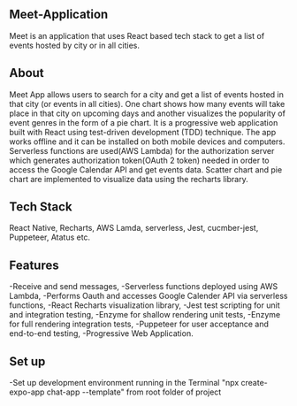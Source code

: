## Meet-Application
Meet is an application that uses React based tech stack to get a list of events hosted by city or in all cities.

## About

Meet App allows users to search for a city and get a list of events hosted in that city (or events in all cities). One chart shows how many events will take place in that city on upcoming days and another visualizes the popularity of event genres in the form of a pie chart. It is a progressive web application built with React using test-driven development (TDD) technique. The app works offline and it can be installed on both mobile devices and computers. Serverless functions are used(AWS Lambda) for the authorization server which generates authorization token(OAuth 2 token) needed in order to access the Google Calendar API and get events data. Scatter chart and pie chart are implemented to visualize data using the recharts library.

## Tech Stack
React Native, Recharts, AWS Lamda, serverless, Jest, cucmber-jest, Puppeteer, Atatus etc.

## Features
-Receive and send messages,
-Serverless functions deployed using AWS Lambda,
-Performs Oauth and accesses Google Calender API via serverless functions,
-React Recharts visualization library,
-Jest test scripting for unit and integration testing,
-Enzyme for shallow rendering unit tests,
-Enzyme for full rendering integration tests,
-Puppeteer for user acceptance and end-to-end testing,
-Progressive Web Application.

## Set up
-Set up development environment running in the Terminal "npx create-expo-app chat-app --template" from root folder of project

